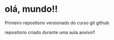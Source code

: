 # olá, mundo!!
 Primeiro repositorio versionado do curso git github

 repositorio criado durante uma aula aovivo!!

